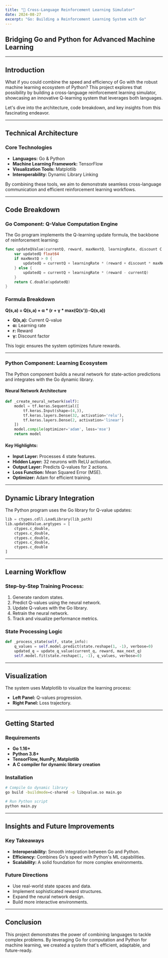 ```yaml
---
title: "🤖 Cross-Language Reinforcement Learning Simulator"
date: 2024-08-27
excerpt: "Go: Building a Reinforcement Learning System with Go"
---
```


## Bridging Go and Python for Advanced Machine Learning

---

## Introduction
What if you could combine the speed and efficiency of Go with the robust machine learning ecosystem of Python? This project explores that possibility by building a cross-language reinforcement learning simulator, showcasing an innovative Q-learning system that leverages both languages.

Let's dive into the architecture, code breakdown, and key insights from this fascinating endeavor.

---

## Technical Architecture
### Core Technologies
- **Languages:** Go & Python
- **Machine Learning Framework:** TensorFlow
- **Visualization Tools:** Matplotlib
- **Interoperability:** Dynamic Library Linking

By combining these tools, we aim to demonstrate seamless cross-language communication and efficient reinforcement learning workflows.

---

## Code Breakdown

### Go Component: Q-Value Computation Engine
The Go program implements the Q-learning update formula, the backbone of reinforcement learning:

```go
func updateQValue(currentQ, reward, maxNextQ, learningRate, discount C.double) C.double {
    var updatedQ float64
    if maxNextQ > 0 {
        updatedQ = currentQ + learningRate * (reward + discount * maxNextQ - currentQ)
    } else {
        updatedQ = currentQ + learningRate * (reward - currentQ)
    }
    return C.double(updatedQ)
}
```

### Formula Breakdown
**Q(s,a) = Q(s,a) + α * (r + γ * max(Q(s')) - Q(s,a))**

- **Q(s,a):** Current Q-value
- **α:** Learning rate
- **r:** Reward
- **γ:** Discount factor

This logic ensures the system optimizes future rewards.

---

### Python Component: Learning Ecosystem
The Python component builds a neural network for state-action predictions and integrates with the Go dynamic library.

#### Neural Network Architecture
```python
def _create_neural_network(self):
    model = tf.keras.Sequential([
        tf.keras.Input(shape=(4,)),
        tf.keras.layers.Dense(32, activation='relu'),
        tf.keras.layers.Dense(2, activation='linear')
    ])
    model.compile(optimizer='adam', loss='mse')
    return model
```

#### Key Highlights:
- **Input Layer:** Processes 4 state features.
- **Hidden Layer:** 32 neurons with ReLU activation.
- **Output Layer:** Predicts Q-values for 2 actions.
- **Loss Function:** Mean Squared Error (MSE).
- **Optimizer:** Adam for efficient training.

---

## Dynamic Library Integration
The Python program uses the Go library for Q-value updates:

```python
lib = ctypes.cdll.LoadLibrary(lib_path)
lib.updateQValue.argtypes = [
    ctypes.c_double,
    ctypes.c_double,
    ctypes.c_double,
    ctypes.c_double,
    ctypes.c_double
]
```

---

## Learning Workflow
### Step-by-Step Training Process:
1. Generate random states.
2. Predict Q-values using the neural network.
3. Update Q-values with the Go library.
4. Retrain the neural network.
5. Track and visualize performance metrics.

### State Processing Logic
```python
def _process_state(self, state_info):
    q_values = self.model.predict(state.reshape(1, -1), verbose=0)
    updated_q = update_q_value(current_q, reward, max_next_q)
    self.model.fit(state.reshape(1, -1), q_values, verbose=0)
```

---

## Visualization
The system uses Matplotlib to visualize the learning process:
- **Left Panel:** Q-values progression.
- **Right Panel:** Loss trajectory.

---

## Getting Started
### Requirements
- **Go 1.16+**
- **Python 3.8+**
- **TensorFlow, NumPy, Matplotlib**
- **A C compiler for dynamic library creation**

### Installation
```sh
# Compile Go dynamic library
go build -buildmode=c-shared -o libqvalue.so main.go

# Run Python script
python main.py
```

---

## Insights and Future Improvements
### Key Takeaways
- **Interoperability:** Smooth integration between Go and Python.
- **Efficiency:** Combines Go's speed with Python's ML capabilities.
- **Scalability:** A solid foundation for more complex environments.

### Future Directions
- Use real-world state spaces and data.
- Implement sophisticated reward structures.
- Expand the neural network design.
- Build more interactive environments.

---

## Conclusion
This project demonstrates the power of combining languages to tackle complex problems. By leveraging Go for computation and Python for machine learning, we created a system that's efficient, adaptable, and future-ready.




